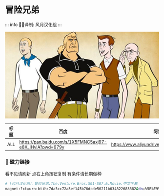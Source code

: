# 冒险兄弟

::: info
✍🏻译制: 风月汉化组
:::

![venture-bros.jpg](venture-bros.jpg)

| 标题 | 百度 | 阿里 | MDpan |
| --- | --- | --- | --- |
| ALL | https://pan.baidu.com/s/1X5FMNC5axj97-e8X_IHvlA?pwd=679y | https://www.aliyundrive.com/s/zaxFsM9c3AH | https://mdpan.tk/%E5%86%92%E9%99%A9%E5%85%84%E5%BC%9F |

### 🧲 磁力链接

看不见请刷新 点右上角按钮复制 有条件请长期做种

```bash
# [风月汉化组].冒险兄弟.The.Venture.Bros.S01-S07.&.Movie.中文字幕
magnet:?xt=urn:btih:7da5cc72a3ef145b76dcde50211b634822683882&dn=%5B%E9%A3%8E%E6%9C%88%E6%B1%89%E5%8C%96%E7%BB%84%5D.%E5%86%92%E9%99%A9%E5%85%84%E5%BC%9F.The.Venture.Bros.S01-S07.%26.Movie.%E4%B8%AD%E6%96%87%E5%AD%97%E5%B9%95&tr=http%3A%2F%2Falltorrents.net%3A80%2Fbt%2Fannounce.php&tr=http%3A%2F%2Fbluebird-hd.org%2Fannounce.php&tr=http%3A%2F%2Fwww.thetradersden.org%2Fforums%2Ftracker%2Fannounce.php&tr=http%3A%2F%2Ftracker.trancetraffic.com%3A80%2Fannounce.php&tr=http%3A%2F%2Firrenhaus.dyndns.dk%3A80%2Fannounce.php&tr=http%3A%2F%2F1337.abcvg.info%3A80%2Fannounce&tr=http%3A%2F%2Fbt.beatrice-raws.org%3A80%2Fannounce&tr=http%3A%2F%2Fwww.tribalmixes.com%3A80%2Fannounce.php&tr=http%3A%2F%2Fwww.wareztorrent.com%3A80%2Fannounce
```